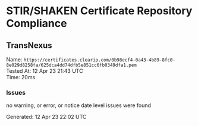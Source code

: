 # STIR/SHAKEN Certificate Repository Compliance

## TransNexus

Name: `https://certificates.clearip.com/0b98ecf4-0a43-4b89-8fc0-8e029d8258fa/625dca4dd74dfb5e851cc6fb0349dfa1.pem`\
Tested At: 12 Apr 23 21:43 UTC\
Time: 20ms

### Issues

no warning, or error, or notice date level issues were found

Generated: 12 Apr 23 22:02 UTC